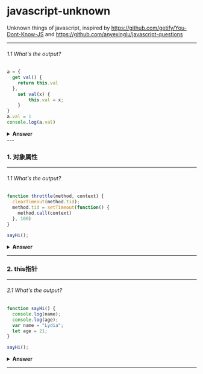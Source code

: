 # javascript-unknown
Unknown things of javascript, inspired by https://github.com/getify/You-Dont-Know-JS and https://github.com/anyexinglu/javascript-questions



---
###### 1.1 What's the output?

```javascript
a = {
  get val() {
    return this.val
  },
	set val(x) {
		this.val = x;
	}
}
a.val = 1
console.log(a.val)
```
<details><summary><b>Answer</b></summary>
<p>

```
Uncaught RangeError: Maximum call stack size exceeded
    at Object.set val [as val] (<anonymous>:6:12)
```

`this.val = x` invokes the setter again, which leads to an infinite loop. 
[reference](https://stackoverflow.com/questions/43780287/javascript-uncaught-rangeerror-maximum-call-stack-size-exceeded)
</p>
</details>
---








### 1. 对象属性

---

###### 1.1 What's the output?

```javascript
function throttle(method, context) {
  clearTimeout(method.tid);
  method.tid = setTimeout(function() {
    method.call(context)
  }, 100)
}

sayHi();
```
<details><summary><b>Answer</b></summary>
<p>

#### Answer: 

</p>
</details>

---



### 2. this指针

---

###### 2.1 What's the output?

```javascript
function sayHi() {
  console.log(name);
  console.log(age);
  var name = "Lydia";
  let age = 21;
}

sayHi();
```
<details><summary><b>Answer</b></summary>
<p>

#### Answer: 

</p>
</details>

---
